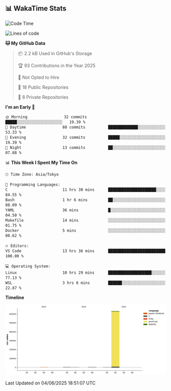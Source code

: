 ## 📊 WakaTime Stats

<!--START_SECTION:waka-->
![Code Time](http://img.shields.io/badge/Code%20Time-146%20hrs%2019%20mins-blue)

![Lines of code](https://img.shields.io/badge/From%20Hello%20World%20I%27ve%20Written-636.8%20thousand%20lines%20of%20code-blue)

**🐱 My GitHub Data** 

> 📦 2.2 kB Used in GitHub's Storage 
 > 
> 🏆 93 Contributions in the Year 2025
 > 
> 🚫 Not Opted to Hire
 > 
> 📜 18 Public Repositories 
 > 
> 🔑 8 Private Repositories 
 > 
**I'm an Early 🐤** 

```text
🌞 Morning                32 commits          █████░░░░░░░░░░░░░░░░░░░░   19.39 % 
🌆 Daytime                88 commits          █████████████░░░░░░░░░░░░   53.33 % 
🌃 Evening                32 commits          █████░░░░░░░░░░░░░░░░░░░░   19.39 % 
🌙 Night                  13 commits          ██░░░░░░░░░░░░░░░░░░░░░░░   07.88 % 
```


📊 **This Week I Spent My Time On** 

```text
🕑︎ Time Zone: Asia/Tokyo

💬 Programming Languages: 
C                        11 hrs 30 mins      █████████████████████░░░░   84.55 % 
Bash                     1 hr 6 mins         ██░░░░░░░░░░░░░░░░░░░░░░░   08.09 % 
YAML                     36 mins             █░░░░░░░░░░░░░░░░░░░░░░░░   04.50 % 
Makefile                 14 mins             ░░░░░░░░░░░░░░░░░░░░░░░░░   01.75 % 
Docker                   5 mins              ░░░░░░░░░░░░░░░░░░░░░░░░░   00.62 % 

🔥 Editors: 
VS Code                  13 hrs 36 mins      █████████████████████████   100.00 % 

💻 Operating System: 
Linux                    10 hrs 29 mins      ███████████████████░░░░░░   77.13 % 
WSL                      3 hrs 6 mins        ██████░░░░░░░░░░░░░░░░░░░   22.87 % 
```

**Timeline**

![Lines of Code chart](https://raw.githubusercontent.com/Hen00af/Hen00af/main/assets/bar_graph.png)


 Last Updated on 04/06/2025 18:51:07 UTC
<!--END_SECTION:waka-->
